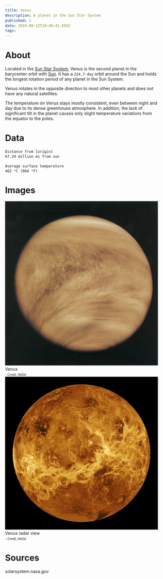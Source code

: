 ```yaml
---
title: Venus
description: A planet in the Sun Star System
published: 1
date: 2019-08-12T19:48:41.655Z
tags: 
---
```


# About
Located in the [Sun Star System](/astronomical/star-system/sun-star-system), Venus is the second planet in the barycenter orbit with [Sun](/astronomical/star/sun). It has a `224.7-day` orbit around the Sun and holds the longest rotation period of any planet in the Sun System.

Venus rotates in the opposite direction to most other planets and does not have any natural satellites.

The temperature on Venus stays mostly consistent, even between night and day due to its dense greenhouse atmosphere. In addition, the lack of significant tilt in the planet causes only slight temperature variations from the equator to the poles.

# Data

```text
Distance from [origin]
67.24 million mi from sun

Average surface temperature
462 °C (864 °F)
```


# Images
<link rel="stylesheet" href="/uploads/css/core.css">

<div class="gallery">
	<a target="_blank" href="/uploads/planets/venus/venus.jpg">
		<img src="/uploads/planets/venus/venus.jpg" alt="drawing"/>
	</a>
	<div class="desc">Venus<br><font size="1">- Credit, NASA</font></div>
</div>

<div class="gallery">
	<a target="_blank" href="/uploads/planets/venus/venus-radar.jpg">
		<img src="/uploads/planets/venus/venus-radar.jpg" alt="drawing"/>
	</a>
	<div class="desc">Venus radar view<br><font size="1">- Credit, NASA</font></div>
</div>

# Sources
solarsystem.nasa.gov